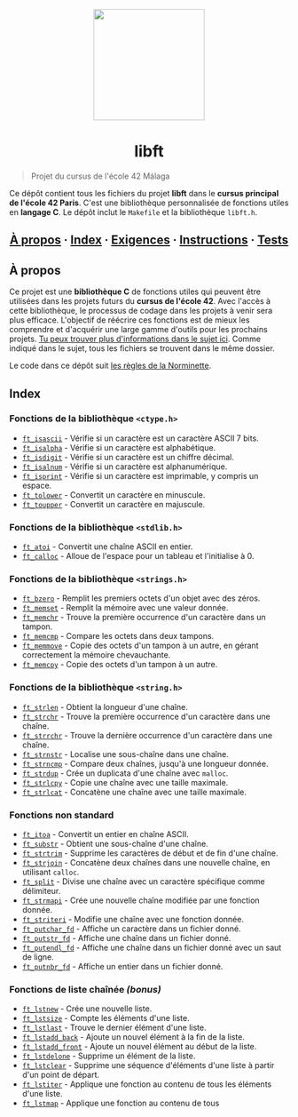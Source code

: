 <div id="header" align="center">
  <img src="https://media.giphy.com/media/ztl9x7JlhSlU4MWD6h/giphy.gif" width="200"/>
</div>

<h1 align="center">libft</h1>

> Projet du cursus de l'école 42 Málaga

Ce dépôt contient tous les fichiers du projet __libft__ dans le __cursus principal de l'école 42 Paris__. C'est une bibliothèque personnalisée de fonctions utiles en __langage C__. Le dépôt inclut le `Makefile` et la bibliothèque `libft.h`.

<h2 align="center">
	<a href="#about">À propos</a>
	<span> · </span>
	<a href="#index">Index</a>
	<span> · </span>
	<a href="#requirements">Exigences</a>
	<span> · </span>
	<a href="#instructions">Instructions</a>
	<span> · </span>
	<a href="#testing">Tests</a>
</h2>

## À propos

Ce projet est une __bibliothèque C__ de fonctions utiles qui peuvent être utilisées dans les projets futurs du __cursus de l'école 42__. Avec l'accès à cette bibliothèque, le processus de codage dans les projets à venir sera plus efficace. L'objectif de réécrire ces fonctions est de mieux les comprendre et d'acquérir une large gamme d'outils pour les prochains projets. [Tu peux trouver plus d'informations dans le sujet ici](https://github.com/Jyzdcs/libft/blob/main/fr_subject.fr). Comme indiqué dans le sujet, tous les fichiers se trouvent dans le même dossier.

Le code dans ce dépôt suit [les règles de la Norminette](https://github.com/Jyzdcs/libft/blob/main/norme.es.pdf).

## Index
### Fonctions de la bibliothèque `<ctype.h>`
* [`ft_isascii`](https://github.com/Jyzdcs/libft/blob/main/ft_isascii.c) - Vérifie si un caractère est un caractère ASCII 7 bits.
* [`ft_isalpha`](https://github.com/Jyzdcs/libft/blob/main/ft_isalpha.c) - Vérifie si un caractère est alphabétique.
* [`ft_isdigit`](https://github.com/Jyzdcs/libft/blob/main/ft_isdigit.c) - Vérifie si un caractère est un chiffre décimal.
* [`ft_isalnum`](https://github.com/Jyzdcs/libft/blob/main/ft_isalnum.c) - Vérifie si un caractère est alphanumérique.
* [`ft_isprint`](https://github.com/Jyzdcs/libft/blob/main/ft_isprint.c) - Vérifie si un caractère est imprimable, y compris un espace.
* [`ft_tolower`](https://github.com/Jyzdcs/libft/blob/main/ft_tolower.c) - Convertit un caractère en minuscule.
* [`ft_toupper`](https://github.com/Jyzdcs/libft/blob/main/ft_toupper.c) - Convertit un caractère en majuscule.

### Fonctions de la bibliothèque `<stdlib.h>`
* [`ft_atoi`](https://github.com/Jyzdcs/libft/blob/main/ft_atoi.c) - Convertit une chaîne ASCII en entier.
* [`ft_calloc`](https://github.com/Jyzdcs/libft/blob/main/ft_calloc.c) - Alloue de l'espace pour un tableau et l'initialise à 0.

### Fonctions de la bibliothèque `<strings.h>`
* [`ft_bzero`](https://github.com/Jyzdcs/libft/blob/main/ft_bzero.c) - Remplit les premiers octets d'un objet avec des zéros.
* [`ft_memset`](https://github.com/Jyzdcs/libft/blob/main/ft_memset.c) - Remplit la mémoire avec une valeur donnée.
* [`ft_memchr`](https://github.com/Jyzdcs/libft/blob/main/ft_memchr.c) - Trouve la première occurrence d'un caractère dans un tampon.
* [`ft_memcmp`](https://github.com/Jyzdcs/libft/blob/main/ft_memcmp.c) - Compare les octets dans deux tampons.
* [`ft_memmove`](https://github.com/Jyzdcs/libft/blob/main/ft_memmove.c) - Copie des octets d'un tampon à un autre, en gérant correctement la mémoire chevauchante.
* [`ft_memcpy`](https://github.com/Jyzdcs/libft/blob/main/ft_memcpy.c) - Copie des octets d'un tampon à un autre.

### Fonctions de la bibliothèque `<string.h>`
* [`ft_strlen`](https://github.com/Jyzdcs/libft/blob/main/ft_strlen.c) - Obtient la longueur d'une chaîne.
* [`ft_strchr`](https://github.com/Jyzdcs/libft/blob/main/ft_strchr.c) - Trouve la première occurrence d'un caractère dans une chaîne.
* [`ft_strrchr`](https://github.com/Jyzdcs/libft/blob/main/ft_strrchr.c) - Trouve la dernière occurrence d'un caractère dans une chaîne.
* [`ft_strnstr`](https://github.com/Jyzdcs/libft/blob/main/ft_strnstr.c) - Localise une sous-chaîne dans une chaîne.
* [`ft_strncmp`](https://github.com/Jyzdcs/libft/blob/main/ft_strncmp.c) - Compare deux chaînes, jusqu'à une longueur donnée.
* [`ft_strdup`](https://github.com/Jyzdcs/libft/blob/main/ft_strdup.c) - Crée un duplicata d'une chaîne avec `malloc`.
* [`ft_strlcpy`](https://github.com/Jyzdcs/libft/blob/main/ft_strlcpy.c) - Copie une chaîne avec une taille maximale.
* [`ft_strlcat`](https://github.com/Jyzdcs/libft/blob/main/ft_strlcat.c) - Concatène une chaîne avec une taille maximale.

### Fonctions non standard
* [`ft_itoa`](https://github.com/Jyzdcs/libft/blob/main/ft_itoa.c) - Convertit un entier en chaîne ASCII.
* [`ft_substr`](https://github.com/Jyzdcs/libft/blob/main/ft_substr.c) - Obtient une sous-chaîne d'une chaîne.
* [`ft_strtrim`](https://github.com/Jyzdcs/libft/blob/main/ft_strtrim.c) - Supprime les caractères de début et de fin d'une chaîne.
* [`ft_strjoin`](https://github.com/Jyzdcs/libft/blob/main/ft_strjoin.c) - Concatène deux chaînes dans une nouvelle chaîne, en utilisant `calloc`.
* [`ft_split`](https://github.com/Jyzdcs/libft/blob/main/ft_split.c) - Divise une chaîne avec un caractère spécifique comme délimiteur.
* [`ft_strmapi`](https://github.com/Jyzdcs/libft/blob/main/ft_strmapi.c) - Crée une nouvelle chaîne modifiée par une fonction donnée.
* [`ft_striteri`](https://github.com/Jyzdcs/libft/blob/main/ft_striteri.c) - Modifie une chaîne avec une fonction donnée.
* [`ft_putchar_fd`](https://github.com/Jyzdcs/libft/blob/main/ft_putchar_fd.c) - Affiche un caractère dans un fichier donné.
* [`ft_putstr_fd`](https://github.com/Jyzdcs/libft/blob/main/ft_putstr_fd.c) - Affiche une chaîne dans un fichier donné.
* [`ft_putendl_fd`](https://github.com/Jyzdcs/libft/blob/main/ft_putendl_fd.c) - Affiche une chaîne dans un fichier donné avec un saut de ligne.
* [`ft_putnbr_fd`](https://github.com/Jyzdcs/libft/blob/main/ft_putnbr_fd.c) - Affiche un entier dans un fichier donné.

### Fonctions de liste chaînée *(bonus)*
* [`ft_lstnew`](https://github.com/Jyzdcs/libft/blob/main/ft_lstnew_bonus.c) - Crée une nouvelle liste.
* [`ft_lstsize`](https://github.com/Jyzdcs/libft/blob/main/ft_lstsize_bonus.c) - Compte les éléments d'une liste.
* [`ft_lstlast`](https://github.com/Jyzdcs/libft/blob/main/ft_lstlast_bonus.c) - Trouve le dernier élément d'une liste.
* [`ft_lstadd_back`](https://github.com/Jyzdcs/libft/blob/main/ft_lstadd_back_bonus.c) - Ajoute un nouvel élément à la fin de la liste.
* [`ft_lstadd_front`](https://github.com/Jyzdcs/libft/blob/main/ft_lstadd_front_bonus.c) - Ajoute un nouvel élément au début de la liste.
* [`ft_lstdelone`](https://github.com/Jyzdcs/libft/blob/main/ft_lstdelone_bonus.c) - Supprime un élément de la liste.
* [`ft_lstclear`](https://github.com/Jyzdcs/libft/blob/main/ft_lstclear_bonus.c) - Supprime une séquence d'éléments d'une liste à partir d'un point de départ.
* [`ft_lstiter`](https://github.com/Jyzdcs/libft/blob/main/ft_lstiter_bonus.c) - Applique une fonction au contenu de tous les éléments d'une liste.
* [`ft_lstmap`](https://github.com/Jyzdcs/libft/blob/main/ft_lstmap_bonus.c) - Applique une fonction au contenu de tous
